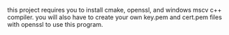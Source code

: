 this project requires you to install cmake, openssl, and windows mscv c++ compiler.
you will also have to create your own key.pem and cert.pem files with openssl to use this program.
